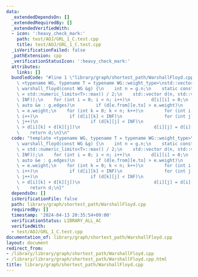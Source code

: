 ```yaml
---
data:
  _extendedDependsOn: []
  _extendedRequiredBy: []
  _extendedVerifiedWith:
  - icon: ':heavy_check_mark:'
    path: test/AOJ/GRL_1_C.test.cpp
    title: test/AOJ/GRL_1_C.test.cpp
  _isVerificationFailed: false
  _pathExtension: cpp
  _verificationStatusIcon: ':heavy_check_mark:'
  attributes:
    links: []
  bundledCode: "#line 1 \"library/graph/shortest_path/WarshallFloyd.cpp\"\ntemplate\
    \ <typename WG, typename T = typename WG::weight_type>\nstd::vector<std::vector<T>>\
    \ warshall_floyd(const WG &g) {\n    int n = g.n;\n    static constexpr T INF\
    \ = std::numeric_limits<T>::max() / 2;\n    std::vector d(n, std::vector<T>(n,\
    \ INF));\n    for (int i = 0; i < n; i++)\n        d[i][i] = 0;\n    for (const\
    \ auto &e : g.edges)\n        if (d[e.from][e.to] > e.weight)\n            d[e.from][e.to]\
    \ = e.weight;\n    for (int k = 0; k < n; k++)\n        for (int i = 0; i < n;\
    \ i++)\n            if (d[i][k] < INF)\n                for (int j = 0; j < n;\
    \ j++)\n                    if (d[k][j] < INF)\n                        if (d[i][j]\
    \ > d[i][k] + d[k][j])\n                            d[i][j] = d[i][k] + d[k][j];\n\
    \    return d;\n}\n"
  code: "template <typename WG, typename T = typename WG::weight_type>\nstd::vector<std::vector<T>>\
    \ warshall_floyd(const WG &g) {\n    int n = g.n;\n    static constexpr T INF\
    \ = std::numeric_limits<T>::max() / 2;\n    std::vector d(n, std::vector<T>(n,\
    \ INF));\n    for (int i = 0; i < n; i++)\n        d[i][i] = 0;\n    for (const\
    \ auto &e : g.edges)\n        if (d[e.from][e.to] > e.weight)\n            d[e.from][e.to]\
    \ = e.weight;\n    for (int k = 0; k < n; k++)\n        for (int i = 0; i < n;\
    \ i++)\n            if (d[i][k] < INF)\n                for (int j = 0; j < n;\
    \ j++)\n                    if (d[k][j] < INF)\n                        if (d[i][j]\
    \ > d[i][k] + d[k][j])\n                            d[i][j] = d[i][k] + d[k][j];\n\
    \    return d;\n}"
  dependsOn: []
  isVerificationFile: false
  path: library/graph/shortest_path/WarshallFloyd.cpp
  requiredBy: []
  timestamp: '2024-04-13 20:35:54+09:00'
  verificationStatus: LIBRARY_ALL_AC
  verifiedWith:
  - test/AOJ/GRL_1_C.test.cpp
documentation_of: library/graph/shortest_path/WarshallFloyd.cpp
layout: document
redirect_from:
- /library/library/graph/shortest_path/WarshallFloyd.cpp
- /library/library/graph/shortest_path/WarshallFloyd.cpp.html
title: library/graph/shortest_path/WarshallFloyd.cpp
---
```


